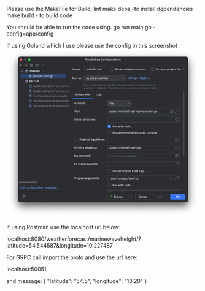Please use the MakeFile for Build, lint
make deps -to install dependencies
make build  - to build code


You should be able to run the code using.
go run main.go -config=app/config

If using Goland which I use please use the config in this screenshot
![img.png](img.png)


If using Postman use the localhost url below:

localhost:8080/weatherforecast/marinewaveheight/?latitude=54.544587&longitude=10.227487


For GRPC call import the proto and use the url here:

localhost:50051

and message:
{
"latitude": "54.5",
"longitude": "10.20"
}

